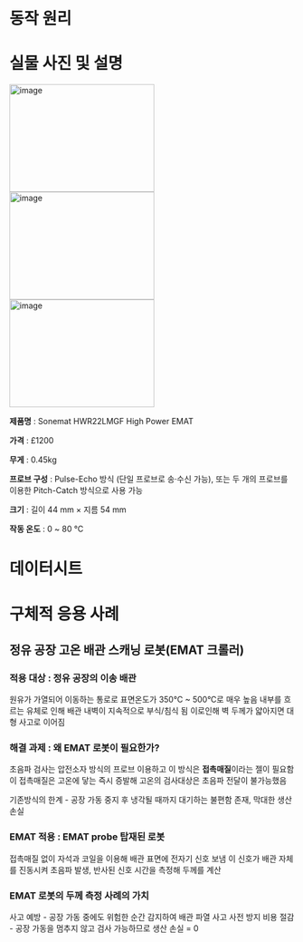 # 동작 원리  

# 실물 사진 및 설명  
<img width="256" height="190" alt="image" src="https://github.com/user-attachments/assets/f3f552da-42e9-4c53-8a6d-ebe6ca6a2a46" /><img width="256" height="190" alt="image" src="https://github.com/user-attachments/assets/ec36406d-e1f1-4ccc-830e-1172cc87613f" /><img width="256" height="190" alt="image" src="https://github.com/user-attachments/assets/cde82ff4-53bd-4b03-831c-e783b89d2cfb" />  


    


**제품명** : Sonemat HWR22LMGF High Power EMAT  

**가격** :  £1200  

**무게**  : 0.45kg  

**프로브 구성** : Pulse-Echo 방식 (단일 프로브로 송·수신 가능), 또는 두 개의 프로브를 이용한 Pitch-Catch 방식으로 사용 가능  

**크기** : 길이 44 mm × 지름 54 mm   

**작동 온도** : 0 ~ 80 °C    






# 데이터시트  

# 구체적 응용 사례  
## 정유 공장 고온 배관 스캐닝 로봇(EMAT 크롤러)

### 적용 대상 : 정유 공장의 이송 배관
원유가 가열되어 이동하는 통로로 표면온도가 350°C ~ 500°C로 매우 높음
내부를 흐르는 유체로 인해 배관 내벽이 지속적으로 부식/침식 됨
이로인해 벽 두께가 얇아지면 대형 사고로 이어짐

### 해결 과제 : 왜 EMAT 로봇이 필요한가?
초음파 검사는 압전소자 방식의 프로브 이용하고 이 방식은 **접촉매질**이라는 젤이 필요함
이 접촉매질은 고온에 닿는 즉시 증발해 고온의 검사대상은 초음파 전달이 불가능했음

기존방식의 한계 - 공장 가동 중지 후 냉각될 때까지 대기하는 불편함 존재, 막대한 생산 손실

### EMAT 적용 : EMAT probe 탑재된 로봇
접촉매질 없이 자석과 코일을 이용해 배관 표면에 전자기 신호 보냄
이 신호가 배관 자체를 진동시켜 초음파 발생, 반사된 신호 시간을 측정해 두께를 계산

### EMAT 로봇의 두께 측정 사례의 가치
사고 예방 - 공장 가동 중에도 위험한 순간 감지하여 배관 파열 사고 사전 방지
비용 절감 - 공장 가동을 멈추지 않고 검사 가능하므로 생산 손실 = 0



